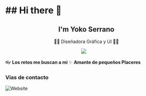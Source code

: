 <h1 aligin='center'>  ## Hi there 👋 </h1>

<h2 align='center'> I'm Yoko Serrano </h2>

<p align='center'>👨‍💻 Diseñadora Gráfica y UI 👨‍🚀</p>

<div align='center'>
  <a href="https://www.linkedin.com/in/yolanda-s-a21393236/" target="_blank"><img src="https://img.shields.io/badge/linkedin-%230077B5.svg?&style=for-the-badge&logo=linkedin&logoColor=white" /></a>&nbsp;&nbsp;&nbsp;&nbsp;
</div>

:eyeglasses: **Los retos me buscan a mi**
✨ **Amante de pequeños Placeres**

### Vías de contacto
![Website](https://img.shields.io/website?url=https%3A%2F%2Fwww.behance.net%2Fyokoserranodesign&up_message=www.behance.net%2Fyokoserranodesign&up_color=pink&down_color=pink&style=for-the-badge&color=pink&cacheSeconds=www.behance.net%2Fyokoserranodesign)



